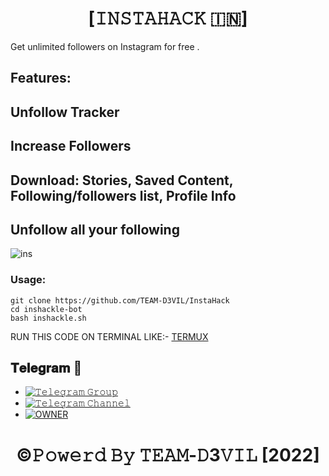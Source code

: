 <h1 align="center">
<b>[𝙸𝙽𝚂𝚃𝙰𝙷𝙰𝙲𝙺 🇮🇳] </b>
</H1>
Get unlimited followers on Instagram for free . 


## Features:
## Unfollow Tracker
## Increase Followers
## Download: Stories, Saved Content, Following/followers list, Profile Info
## Unfollow all your following

![ins](https://user-images.githubusercontent.com/56509491/66778205-b18ad580-eee8-11e9-8904-2c536b1a365d.JPG)

### Usage:
```
git clone https://github.com/TEAM-D3VIL/InstaHack
cd inshackle-bot
bash inshackle.sh
```
RUN THIS CODE ON TERMINAL LIKE:- [TERMUX](https://play.google.com/store/apps/details?id=com.termux)


## 𝐓𝐞𝐥𝐞𝐠𝐫𝐚𝐦 🚀
- [![𝚃𝚎𝚕𝚎𝚐𝚛𝚊𝚖 𝙶𝚛𝚘𝚞𝚙](https://img.shields.io/badge/Telegram-Group-brightgreen)](https://t.me/D3VIL_BOT_SUPPORT)
- [![𝚃𝚎𝚕𝚎𝚐𝚛𝚊𝚖 𝙲𝚑𝚊𝚗𝚗𝚎𝚕](https://img.shields.io/badge/Telegram-Channel-brightgreen)](https://t.me/D3VIL_SUPPORT)
- [![OWNER](https://img.shields.io/badge/CONTACT-OWNER-brightgreen)](https://t.me/D3_krish)
 
















<h1 align="center">
<b> ©𝙿𝚘𝚠𝚎𝚛𝚍 𝙱𝚢 𝚃𝙴𝙰𝙼-𝙳3𝚅𝙸𝙻 [2022]<b>
</h1>
